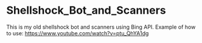 # Shellshock_Bot_and_Scanners
This is my old shellshock bot and scanners using Bing API.
Example of how to use:
https://www.youtube.com/watch?v=ptu_QhYA1dg
